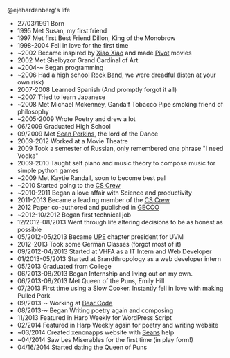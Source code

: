 @ejehardenberg's life

- 27/03/1991 Born
- 1995 Met Susan, my first friend
- 1997 Met first Best Friend Dillon, King of the Monobrow
- 1998-2004 Fell in love for the first time
- ~2002 Became inspired by [Xiao Xiao](http://www.newgrounds.com/portal/view/42801) and made [Pivot](http://pivotanimator.net/) movies
- 2002 Met Shelbyzor Grand Cardinal of Art
- ~2004-~ Began programming
- ~2006 Had a high school [Rock Band](https://myspace.com/somersworthfallenfantasy), we were dreadful (listen at your own risk)
- 2007-2008 Learned Spanish (And promptly forgot it all) 
- ~2007 Tried to learn Japanese
- ~2008 Met Michael Mckenney, Gandalf Tobacco Pipe smoking friend of philosophy
- ~2005-2009 Wrote Poetry and drew a lot
- 06/2009 Graduated High School
- 09/2009 Met [Sean Perkins](http://scperkins.github.io), the lord of the Dance
- 2009-2012 Worked at a Movie Theatre
- 2009 Took a semester of Russian, only remembered one phrase "I need Vodka"
- 2009-2010 Taught self piano and music theory to compose music for simple python games
- ~2009 Met Kaytie Randall, soon to become best pal
- ~2010 Started going to the [CS Crew](http://www.uvm.edu/~cscrew/)
- ~2010-2011 Began a love affair with Science and productivity
- 2011-2013 Became a leading member of the [CS Crew](http://www.uvm.edu/~cscrew/)
- 2012 Paper co-authored and published in [GECCO](http://www.sigevo.org/gecco-2012/papers-accepted.html)
- ~2012-10/2012 Began first technical job
- 12/2012-08/2013 Went through life altering decisions to be as honest as possible
- 05/2012-05/2013 Became [UPE](http://upe.acm.org/) chapter president for UVM
- 2012-2013 Took some German Classes (forgot most of it)
- 09/2012-04/2013 Started at VHFA as a IT Intern and Web Developer
- 01/2013-05/2013 Started at Brandthropology as a web developer intern
- 05/2013 Graduated from College
- 06/2013-08/2013 Began Internship and living out on my own. 
- 06/2013-08/2013 Met Queen of the Puns, Emily Hill
- 07/2013 First time using a Slow Cooker. Instantly fell in love with making Pulled Pork
- 09/2013-~ Working at [Bear Code](http://www.bear-code.com)
- 08/2013-~ Began Writing poetry again and composing
- 11/2013 Featured in Harp Weekly for WordPress Script
- 02/2014 Featured in Harp Weekly again for poetry and writing website
- ~03/2014 Created xenonapps website with [Seans](http://scperkins.github.io) help
- ~04/2014 Saw Les Miserables for the first time (in play form!) 
- 04/16/2014 Started dating the Queen of Puns
